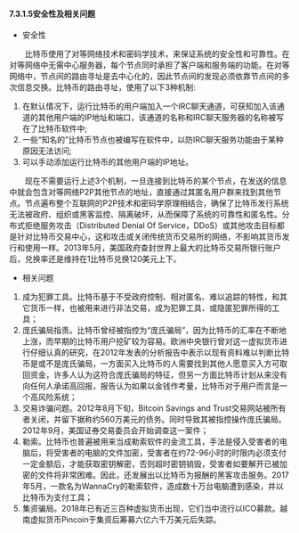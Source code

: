 #### 7.3.1.5安全性及相关问题
* 安全性

&emsp;&emsp;比特币使用了对等网络技术和密码学技术，来保证系统的安全性和可靠性。在对等网络中无需中心服务器，每个节点同时承担了客户端和服务端的功能。在对等网络中，节点间的路由寻址是去中心化的，因此节点间的发现必须依靠节点间的多次信息交换。比特币的路由寻址，使用了以下3种机制:
1. 在默认情况下，运行比特币的用户端加入一个IRC聊天通道，可获知加入该通道的其他用户端的IP地址和端口，该通道的名称和IRC聊天服务器的名称被写在了比特币软件中;
2. 一些“知名的”比特币节点也被编写在软件中，以防IRC聊天服务功能由于某种原因无法访问;
3. 可以手动添加运行比特币的其他用户端的IP地址。

&emsp;&emsp;现在不需要运行上述3个机制，一旦连接到比特币的某个节点，在发送的信息中就会包含对等网络P2P其他节点的地址，直接通过其匿名用户群来找到其他节点。节点遍布整个互联网的P2P技术和密码学原理相结合，确保了比特币发行系统无法被政府、组织或黑客监控、隔离破坏，从而保障了系统的可靠性和匿名性。分布式拒绝服务攻击（Distributed Denial Of Service，DDoS）或其他攻击目标都是针对比特币交易中心，这和攻击或关闭传统货币交易所的网络，不影响其货币发行和使用一样。2013年5月，美国政府查封世界上最大的比特币交易所银行账户后，兑换率还是维持在1比特币兑换120美元上下。

* 相关问题

1. 成为犯罪工具。比特币基于不受政府控制、相对匿名、难以追踪的特性，和其它货币一样，也被用来进行非法交易，成为犯罪工具、或隐匿犯罪所得的工具；
2. 庞氏骗局指责。比特币曾经被指控为“庞氏骗局”，因为比特币的汇率在不断地上涨，而早期的比特币用户挖矿较为容易。欧洲中央银行曾对这一虚拟货币进行仔细认真的研究，在2012年发表的分析报告中表示以现有资料难以判断比特币是或不是庞氏骗局，一方面买入比特币的人需要找到其他人愿意买入方可取回资金，许多人认为这符合庞氏骗局的特征，但另一方面比特币计划从来没有向任何人承诺高回报，报告认为如果以金钱作考量，比特币对于用户而言是一个高风险系统；
3. 交易诈骗问题。2012年8月下旬，Bitcoin Savings and Trust交易网站被所有者关闭，并留下据称约560万美元的债务。同时导致其被指控操作庞氏骗局。2012年9月，美国证券交易委员会开始调查这一案件；
4. 勒索。比特币也普遍被用来当成勒索软件的金流工具，手法是侵入受害者的电脑后，将受害者的电脑的文件加密，受害者在约72-96小时的时限内必须支付一定金额后，才能获取密钥解密，否则超时密钥销毁，受害者如要解开已被加密的文件将非常困难。因此，还发展出以比特币为报酬的黑客攻击服务。2017年5月，一款名为WannaCry的勒索软件，造成数十万台电脑遭到感染，并以比特币为支付工具；
5. 集资骗局。2018年已有近三百种虚拟货币出现，它们当中流行以ICO募款。越南虚拟货币Pincoin于集资后筹募六亿六千万美元后失踪。
